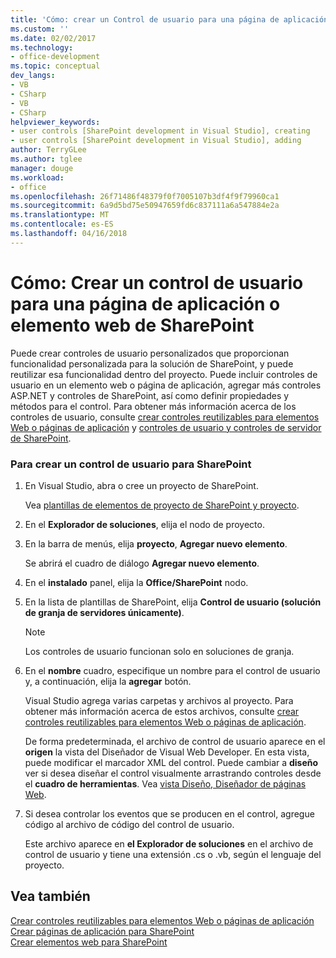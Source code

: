```yaml
---
title: 'Cómo: crear un Control de usuario para una página de aplicación de SharePoint o elemento Web | Documentos de Microsoft'
ms.custom: ''
ms.date: 02/02/2017
ms.technology:
- office-development
ms.topic: conceptual
dev_langs:
- VB
- CSharp
- VB
- CSharp
helpviewer_keywords:
- user controls [SharePoint development in Visual Studio], creating
- user controls [SharePoint development in Visual Studio], adding
author: TerryGLee
ms.author: tglee
manager: douge
ms.workload:
- office
ms.openlocfilehash: 26f71486f48379f0f7005107b3df4f9f79960ca1
ms.sourcegitcommit: 6a9d5bd75e50947659fd6c837111a6a547884e2a
ms.translationtype: MT
ms.contentlocale: es-ES
ms.lasthandoff: 04/16/2018
---
```

# <a name="how-to-create-a-user-control-for-a-sharepoint-application-page-or-web-part"></a>Cómo: Crear un control de usuario para una página de aplicación o elemento web de SharePoint
  Puede crear controles de usuario personalizados que proporcionan funcionalidad personalizada para la solución de SharePoint, y puede reutilizar esa funcionalidad dentro del proyecto. Puede incluir controles de usuario en un elemento web o página de aplicación, agregar más controles ASP.NET y controles de SharePoint, así como definir propiedades y métodos para el control. Para obtener más información acerca de los controles de usuario, consulte [crear controles reutilizables para elementos Web o páginas de aplicación](../sharepoint/creating-reusable-controls-for-web-parts-or-application-pages.md) y [controles de usuario y controles de servidor de SharePoint](http://blogs.msdn.com/b/kaevans/archive/2011/04/28/user-controls-and-server-controls-in-sharepoint.aspx).  
  
### <a name="to-create-a-user-control-for-sharepoint"></a>Para crear un control de usuario para SharePoint  
  
1.  En Visual Studio, abra o cree un proyecto de SharePoint.  
  
     Vea [plantillas de elementos de proyecto de SharePoint y proyecto](../sharepoint/sharepoint-project-and-project-item-templates.md).  
  
2.  En el **Explorador de soluciones**, elija el nodo de proyecto.  
  
3.  En la barra de menús, elija **proyecto**, **Agregar nuevo elemento**.  
  
     Se abrirá el cuadro de diálogo **Agregar nuevo elemento**.  
  
4.  En el **instalado** panel, elija la **Office/SharePoint** nodo.  
  
5.  En la lista de plantillas de SharePoint, elija **Control de usuario (solución de granja de servidores únicamente)**.  
  
    > [!NOTE]  
    >  Los controles de usuario funcionan solo en soluciones de granja.  
  
6.  En el **nombre** cuadro, especifique un nombre para el control de usuario y, a continuación, elija la **agregar** botón.  
  
     Visual Studio agrega varias carpetas y archivos al proyecto. Para obtener más información acerca de estos archivos, consulte [crear controles reutilizables para elementos Web o páginas de aplicación](../sharepoint/creating-reusable-controls-for-web-parts-or-application-pages.md).  
  
     De forma predeterminada, el archivo de control de usuario aparece en el **origen** la vista del Diseñador de Visual Web Developer. En esta vista, puede modificar el marcador XML del control. Puede cambiar a **diseño** ver si desea diseñar el control visualmente arrastrando controles desde el **cuadro de herramientas**. Vea [vista Diseño, Diseñador de páginas Web](http://msdn.microsoft.com/en-us/d8f2270a-357d-40a4-9b39-1a3f2366216d).  
  
7.  Si desea controlar los eventos que se producen en el control, agregue código al archivo de código del control de usuario.  
  
     Este archivo aparece en **el Explorador de soluciones** en el archivo de control de usuario y tiene una extensión .cs o .vb, según el lenguaje del proyecto.  
  
## <a name="see-also"></a>Vea también  
 [Crear controles reutilizables para elementos Web o páginas de aplicación](../sharepoint/creating-reusable-controls-for-web-parts-or-application-pages.md)   
 [Crear páginas de aplicación para SharePoint](../sharepoint/creating-application-pages-for-sharepoint.md)   
 [Crear elementos web para SharePoint](../sharepoint/creating-web-parts-for-sharepoint.md)  
  
  